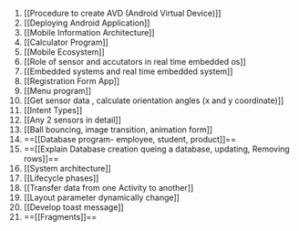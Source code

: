 
1. [[Procedure to create AVD (Android Virtual Device)]] 
2. [[Deploying Android Application]]
3. [[Mobile Information Architecture]]
4. [[Calculator Program]]
5.	[[Mobile Ecosystem]]
6.	[[Role of sensor and accutators in real time embedded os]]
7.	[[Embedded systems and real time embedded system]]
8.	[[Registration Form App]]
9.	[[Menu program]]
10. [[Get sensor data , calculate orientation angles (x and y coordinate)]]
11. [[Intent Types]]
12. [[Any 2 sensors in detail]]
13. [[Ball bouncing, image transition, animation form]]
14. ==[[Database program- employee, student, product]]==
15. ==[[Explain Database creation queing a database, updating, Removing rows]]==
16. [[System architecture]]
17. [[Lifecycle phases]]
18. [[Transfer data from one Activity to another]]
19. [[Layout parameter dynamically change]]
20. [[Develop toast message]]
21. ==[[Fragments]]==



